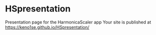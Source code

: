 # HSpresentation
Presentation page for the HarmonicaScaler app
Your site is published at https://keno1se.github.io/HSpresentation/
